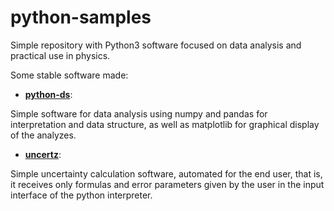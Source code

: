 # python-samples
Simple repository with Python3 software focused on data analysis and practical use in physics.

Some stable software made:

- [**python-ds**]():

Simple software for data analysis using numpy and pandas for interpretation and data structure, as well as matplotlib for graphical display of the analyzes.

- [**uncertz**]():

Simple uncertainty calculation software, automated for the end user, that is, it receives only formulas and error parameters given by the user in the input interface of the python interpreter.

